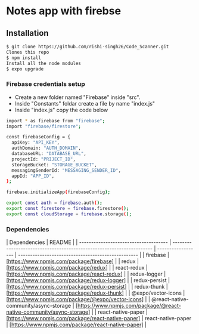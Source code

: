 # Notes app with firebse

## Installation

```sh
$ git clone https://github.com/rishi-singh26/Code_Scanner.git
Clones this repo
$ npm install
Install all the node modules
$ expo upgrade
```

### Firebase credentials setup

- Create a new folder named "Firebase" inside "src".
- Inside "Constants" foldar create a file by name "index.js"
- Inside "index.js" copy the code below

```sh
import * as firebase from "firebase";
import "firebase/firestore";

const firebaseConfig = {
  apiKey: "API_KEY",
  authDomain: "AUTH_DOMAIN",
  databaseURL: "DATABASE_URL",
  projectId: "PRIJECT_ID",
  storageBucket: "STORAGE_BUCKET",
  messagingSenderId: "MESSAGING_SENDER_ID",
  appId: "APP_ID",
};

firebase.initializeApp(firebaseConfig);

export const auth = firebase.auth();
export const firestore = firebase.firestore();
export const cloudStorage = firebase.storage();
```

### Dependencies

| Dependencies                          | README                                                                |
| ------------------------------------- | --------------------------------------------------------------------- | ------------------ | -------------------------------------------------- |
| firebase                              | [https://www.npmjs.com/package/firebase]                              |
| redux                                 | [https://www.npmjs.com/package/redux]                                 |
| react-redux                           | [https://www.npmjs.com/package/react-redux]                           |
| redux-logger                          | [https://www.npmjs.com/package/redux-logger]                          |
| redux-persist                         | [https://www.npmjs.com/package/redux-persist]                         |
| redux-thunk                           | [https://www.npmjs.com/package/redux-thunk]                           |
| @expo/vector-icons                    | [https://www.npmjs.com/package/@expo/vector-icons]                    |
| @react-native-community/async-storage | [https://www.npmjs.com/package/@react-native-community/async-storage] |
| react-native-paper                    | [https://www.npmjs.com/package/react-native-paper]                    | react-native-paper | [https://www.npmjs.com/package/react-native-paper] |
